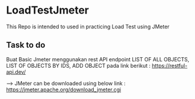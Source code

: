 # LoadTestJmeter
This Repo is intended to used in practicing Load Test using JMeter

## Task to do
Buat Basic Jmeter menggunakan rest API endpoint LIST OF ALL OBJECTS, LIST OF OBJECTS BY IDS, ADD
OBJECT pada link berikut : https://restful-api.dev/

--> JMeter can be downloaded using below link : https://jmeter.apache.org/download_jmeter.cgi



